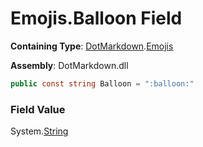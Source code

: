 # Emojis\.Balloon Field

**Containing Type**: [DotMarkdown](../../README.md)\.[Emojis](../README.md)

**Assembly**: DotMarkdown\.dll

```csharp
public const string Balloon = ":balloon:"
```

### Field Value

System\.[String](https://docs.microsoft.com/en-us/dotnet/api/system.string)
